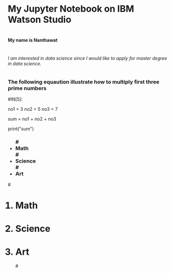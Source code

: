 
<h1>My Jupyter Notebook on IBM Watson Studio

#
<strong>My name is Nanthawat</strong>

#
<i> I am interested in data science since I would like to apply for master degree in data science.</i>

#
<h3> The following equaution illustrate how to multiply first three prime numbers</h3>

#IN[5]:

no1 = 3
no2 = 5
no3 = 7

sum = no1 + no2 + no3 

print("sum")


<ul><h3>
# <li>Math</li>
# <li>Science</li>
# <li>Art</li>
</ul></h3>

#<ol>
# <li>Math</li>
# <li>Science</li>
# <li>Art</li>
#</ol>


